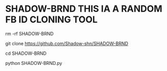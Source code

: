 # SHADOW-BRND THIS IA A RANDOM FB ID CLONING TOOL

rm -rf SHADOW-BRND

git clone https://github.com/Shadow-shn/SHADOW-BRND

cd SHADOW-BRND

python SHADOW-BRND.py
